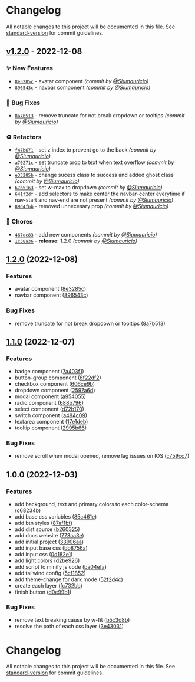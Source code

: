 # Changelog

All notable changes to this project will be documented in this file. See [standard-version](https://github.com/conventional-changelog/standard-version) for commit guidelines.

## [v1.2.0] - 2022-12-08
### :sparkles: New Features
- [`8e3285c`](https://github.com/Siumauricio/rippleui/commit/8e3285c3a97f514e281dc8dbc50bc353a39fa12d) - avatar component *(commit by [@Siumauricio](https://github.com/Siumauricio))*
- [`896543c`](https://github.com/Siumauricio/rippleui/commit/896543cc8a48cdc013a8149f8b5802adf86a05c2) - navbar component *(commit by [@Siumauricio](https://github.com/Siumauricio))*

### :bug: Bug Fixes
- [`8a7b513`](https://github.com/Siumauricio/rippleui/commit/8a7b513f4a4dcc578ca5a21c80a35c3f11f7539c) - remove truncate for not break dropdown or tooltips *(commit by [@Siumauricio](https://github.com/Siumauricio))*

### :recycle: Refactors
- [`f47b671`](https://github.com/Siumauricio/rippleui/commit/f47b671c1f7dc413c7378fc462fe5b1e04065677) - set z index to prevent go to the back *(commit by [@Siumauricio](https://github.com/Siumauricio))*
- [`a70271c`](https://github.com/Siumauricio/rippleui/commit/a70271cdcdca884c022aef0aaea395c213a93a14) - set truncate prop to text when text overflow *(commit by [@Siumauricio](https://github.com/Siumauricio))*
- [`e35285b`](https://github.com/Siumauricio/rippleui/commit/e35285bb3c88ad0e35cb94173978e2b7cf4858fc) - change sucess class to success and added ghost class *(commit by [@Siumauricio](https://github.com/Siumauricio))*
- [`67b5163`](https://github.com/Siumauricio/rippleui/commit/67b5163dab5122a2529cac9fa7d8cd5228a164a9) - set w-max to dropdown *(commit by [@Siumauricio](https://github.com/Siumauricio))*
- [`641f2df`](https://github.com/Siumauricio/rippleui/commit/641f2df7c01a6cca5706ac5c5862d8bdadb34674) - add selectors to make center the navbar-center everytime if nav-start and nav-end are not present *(commit by [@Siumauricio](https://github.com/Siumauricio))*
- [`89d4f6b`](https://github.com/Siumauricio/rippleui/commit/89d4f6b4b8847b8b4d2fc9cd99de76c89c64fe28) - removed unnecesary prop *(commit by [@Siumauricio](https://github.com/Siumauricio))*

### :wrench: Chores
- [`467ec83`](https://github.com/Siumauricio/rippleui/commit/467ec836516f47978a5c985718f28cee0170abd7) - add new components *(commit by [@Siumauricio](https://github.com/Siumauricio))*
- [`1c38a36`](https://github.com/Siumauricio/rippleui/commit/1c38a3692bec6b0ee4d610eaa653a9d0181e3992) - **release**: 1.2.0 *(commit by [@Siumauricio](https://github.com/Siumauricio))*


## [1.2.0](https://github.com/Siumauricio/rippleui/compare/v1.1.0...v1.2.0) (2022-12-08)


### Features

* avatar component ([8e3285c](https://github.com/Siumauricio/rippleui/commit/8e3285c3a97f514e281dc8dbc50bc353a39fa12d))
* navbar component ([896543c](https://github.com/Siumauricio/rippleui/commit/896543cc8a48cdc013a8149f8b5802adf86a05c2))


### Bug Fixes

* remove truncate for not break dropdown or tooltips ([8a7b513](https://github.com/Siumauricio/rippleui/commit/8a7b513f4a4dcc578ca5a21c80a35c3f11f7539c))

## [1.1.0](https://github.com/Siumauricio/rippleui/compare/v1.0.0...v1.1.0) (2022-12-07)


### Features

* badge component ([7a403f1](https://github.com/Siumauricio/rippleui/commit/7a403f16897ea5b30ff9db7c573753842670201a))
* button-group component ([6f22df2](https://github.com/Siumauricio/rippleui/commit/6f22df2fb13237651e9613492a76ae6c2bef7190))
* checkbox component ([606ce9b](https://github.com/Siumauricio/rippleui/commit/606ce9b4934d5cb36fe4af5023b560deac5d137f))
* dropdown component ([2597a6d](https://github.com/Siumauricio/rippleui/commit/2597a6da725030cec8207edee05541206f677d3b))
* modal component ([a954055](https://github.com/Siumauricio/rippleui/commit/a95405554a29b9476de4dfefbee5c7529aff77e2))
* radio component ([688b796](https://github.com/Siumauricio/rippleui/commit/688b79602aca5b537c3e19c812ce05ef1679fbce))
* select component ([d72b170](https://github.com/Siumauricio/rippleui/commit/d72b1702e694337eb0aaed5e772f916e02962532))
* switch component ([a484c09](https://github.com/Siumauricio/rippleui/commit/a484c09b8b46a552e0321fa148fe5d2ab023d598))
* textarea component ([17e1deb](https://github.com/Siumauricio/rippleui/commit/17e1deb59d579634fb0961826dce9e71e1953460))
* tooltip component ([2995b66](https://github.com/Siumauricio/rippleui/commit/2995b6625c374b5721e8ead99d93ea1c86dbe8a6))


### Bug Fixes

* remove scroll when modal opened, remove lag issues on IOS ([c759cc7](https://github.com/Siumauricio/rippleui/commit/c759cc761b3ee05dcd55086a9b79a9dd171dc049))

## 1.0.0 (2022-12-03)


### Features

* add background, text and primary colors to each color-schema ([c68234b](https://github.com/Siumauricio/rippleui/commit/c68234b1902ccea44bae765234c21c7ddf202ed3))
* add base css variables ([85c461e](https://github.com/Siumauricio/rippleui/commit/85c461e378e0e551433233f154ef3423ee20b73a))
* add btn styles ([87af1bf](https://github.com/Siumauricio/rippleui/commit/87af1bf0fe7fc34a51bd78794413f9ee73523a8d))
* add dist source ([b260325](https://github.com/Siumauricio/rippleui/commit/b260325871c5410606ba978306a9fc4c404ec4ca))
* add docs website ([773aa3e](https://github.com/Siumauricio/rippleui/commit/773aa3e186e65d8a1299201e54e9439d94dbe68d))
* add initial project ([33906aa](https://github.com/Siumauricio/rippleui/commit/33906aa61e21ff479cd1089520b357010be85c0b))
* add input base css ([bb8756a](https://github.com/Siumauricio/rippleui/commit/bb8756a299cf34475d3ff5ddef334fbd3d399ae7))
* add input css ([0d182e1](https://github.com/Siumauricio/rippleui/commit/0d182e1c7b41ea3b6ab58373a856f8397cacf6de))
* add light colors ([d2be926](https://github.com/Siumauricio/rippleui/commit/d2be926efc3337a80291c4f23dfa8b6fafd270a3))
* add script to minify js code ([ba04efa](https://github.com/Siumauricio/rippleui/commit/ba04efaa6212a1fa4b1833d047e557cd7eb7fca9))
* add tailwind config ([5cf1852](https://github.com/Siumauricio/rippleui/commit/5cf18529670e5afb383acda16350d0b462b79ff7))
* add theme-change for dark mode ([52f2d4c](https://github.com/Siumauricio/rippleui/commit/52f2d4cda2c45ae0d69e02adfe21e1b34a106861))
* create each layer ([fc732bb](https://github.com/Siumauricio/rippleui/commit/fc732bb3c597c2b109b3290cc9d4df95ea452222))
* finish button ([d0e99b1](https://github.com/Siumauricio/rippleui/commit/d0e99b1b10c0709a0fd5fd19f2ed411acfe2de83))


### Bug Fixes

* remove text breaking cause by w-fit ([b5c3d8b](https://github.com/Siumauricio/rippleui/commit/b5c3d8b42ba742f68c7dcef96c32eb9eded372fe))
* resolve the path of each css layer ([3e43031](https://github.com/Siumauricio/rippleui/commit/3e43031e81d628fad997f03ec00fae7f33a0c0d1))

# Changelog

All notable changes to this project will be documented in this file. See [standard-version](https://github.com/conventional-changelog/standard-version) for commit guidelines.

[v1.1.0]: https://github.com/Siumauricio/rippleui/compare/v1.0.0...v1.1.0
[v1.2.0]: https://github.com/Siumauricio/rippleui/compare/v1.1.0...v1.2.0